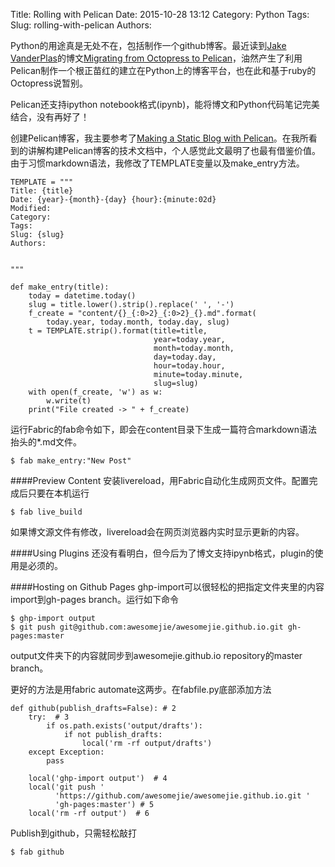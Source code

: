 Title: Rolling with Pelican
Date: 2015-10-28 13:12
Category: Python
Tags:
Slug: rolling-with-pelican
Authors:

Python的用途真是无处不在，包括制作一个github博客。最近读到[Jake VanderPlas](http://www.astro.washington.edu/users/vanderplas/)的博文[Migrating from Octopress to Pelican](https://jakevdp.github.io/blog/2013/05/07/migrating-from-octopress-to-pelican/)，油然产生了利用Pelican制作一个根正苗红的建立在Python上的博客平台，也在此和基于ruby的Octopress说暂别。
<!-- PELICAN_END_SUMMARY -->

Pelican还支持ipython notebook格式(ipynb)，能将博文和Python代码笔记完美结合，没有再好了！

创建Pelican博客，我主要参考了[Making a Static Blog with Pelican](http://nafiulis.me/making-a-static-blog-with-pelican.html)。在我所看到的讲解构建Pelican博客的技术文档中，个人感觉此文最明了也最有借鉴价值。由于习惯markdown语法，我修改了TEMPLATE变量以及make_entry方法。

```
TEMPLATE = """
Title: {title}
Date: {year}-{month}-{day} {hour}:{minute:02d}
Modified:
Category:
Tags:
Slug: {slug}
Authors:


"""

def make_entry(title):
    today = datetime.today()
    slug = title.lower().strip().replace(' ', '-')
    f_create = "content/{}_{:0>2}_{:0>2}_{}.md".format(
        today.year, today.month, today.day, slug)
    t = TEMPLATE.strip().format(title=title,                                
                                year=today.year,
                                month=today.month,
                                day=today.day,
                                hour=today.hour,
                                minute=today.minute,
                                slug=slug)
    with open(f_create, 'w') as w:
        w.write(t)
    print("File created -> " + f_create)
```

运行Fabric的fab命令如下，即会在content目录下生成一篇符合markdown语法抬头的*.md文件。

```
$ fab make_entry:"New Post"
```


####Preview Content
安装livereload，用Fabric自动化生成网页文件。配置完成后只要在本机运行

```
$ fab live_build
```

如果博文源文件有修改，livereload会在网页浏览器内实时显示更新的内容。


####Using Plugins
还没有看明白，但今后为了博文支持ipynb格式，plugin的使用是必须的。


####Hosting on Github Pages
ghp-import可以很轻松的把指定文件夹里的内容import到gh-pages branch。运行如下命令

```
$ ghp-import output
$ git push git@github.com:awesomejie/awesomejie.github.io.git gh-pages:master
```

output文件夹下的内容就同步到awesomejie.github.io repository的master branch。

更好的方法是用fabric automate这两步。在fabfile.py底部添加方法

```
def github(publish_drafts=False): # 2
    try:  # 3
        if os.path.exists('output/drafts'):
            if not publish_drafts:
                local('rm -rf output/drafts')
    except Exception:
        pass

    local('ghp-import output')  # 4
    local('git push '
          'https://github.com/awesomejie/awesomejie.github.io.git '
          'gh-pages:master') # 5
    local('rm -rf output')  # 6
```

Publish到github，只需轻松敲打

```
$ fab github
```


